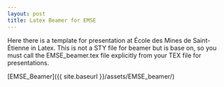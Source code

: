 ```yaml
---
layout: post
title: Latex Beamer for EMSE
---
```


Here there is a template for presentation at École des Mines de Saint-Étienne in Latex. This is not a STY file for beamer but is base on, so you must call the EMSE_beamer.tex file explicitly from your TEX file for presentations.

[EMSE_Beamer]({{ site.baseurl }}/assets/EMSE_beamer/)

